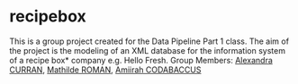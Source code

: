 # recipebox
This is a group project created for the Data Pipeline Part 1 class. The aim of the project is the modeling of an XML database for the information system of a recipe box* company e.g. Hello Fresh.
Group Members: <a href="https://github.com/teaArchivist">Alexandra CURRAN</a>, <a href="https://github.com/mat-tie">Mathilde ROMAN</a>, <a href="https://github.com/Amiirah09">Amiirah CODABACCUS</a>
